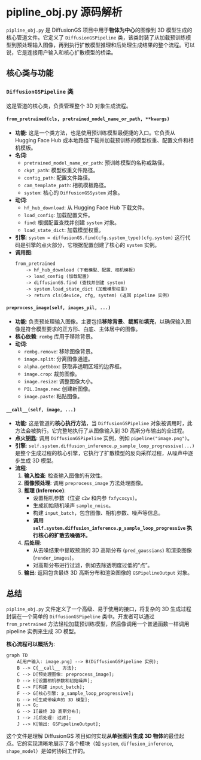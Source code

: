 # pipline_obj.py 源码解析

`pipline_obj.py` 是 DiffusionGS 项目中用于**物体为中心**的图像到 3D 模型生成的核心管道文件。它定义了 `DiffusionGSPipeline` 类，该类封装了从加载预训练模型到预处理输入图像，再到执行扩散模型推理和后处理生成结果的整个流程。可以说，它是连接用户输入和核心扩散模型的桥梁。

## 核心类与功能

### `DiffusionGSPipeline` 类

这是管道的核心类，负责管理整个 3D 对象生成流程。

#### `from_pretrained(cls, pretrained_model_name_or_path, **kwargs)`

*   **功能**: 这是一个类方法，也是使用预训练模型最便捷的入口。它负责从 Hugging Face Hub 或本地路径下载并加载预训练的模型权重、配置文件和相机模板。
*   **名词**:
    *   `pretrained_model_name_or_path`: 预训练模型的名称或路径。
    *   `ckpt_path`: 模型权重文件路径。
    *   `config_path`: 配置文件路径。
    *   `cam_template_path`: 相机模板路径。
    *   `system`: 核心的 `DiffusionGSSystem` 对象。
*   **动词**:
    *   `hf_hub_download`: 从 Hugging Face Hub 下载文件。
    *   `load_config`: 加载配置文件。
    *   `find`: 根据配置查找并创建 `system` 对象。
    *   `load_state_dict`: 加载模型权重。
*   **引擎**: `system = diffusionGS.find(cfg.system_type)(cfg.system)` 这行代码是引擎的点火部分，它根据配置创建了核心的 `system` 实例。
*   **调用图**:
    ```
    from_pretrained
        -> hf_hub_download (下载模型、配置、相机模板)
        -> load_config (加载配置)
        -> diffusionGS.find (查找并创建 system)
        -> system.load_state_dict (加载模型权重)
        -> return cls(device, cfg, system) (返回 pipeline 实例)
    ```

#### `preprocess_image(self, images_pil, ...)`

*   **功能**: 负责预处理输入图像。主要包括**移除背景**、**裁剪**和**填充**，以确保输入图像是符合模型要求的正方形、白底、主体居中的图像。
*   **核心依赖**: `rembg` 库用于移除背景。
*   **动词**:
    *   `rembg.remove`: 移除图像背景。
    *   `image.split`: 分离图像通道。
    *   `alpha.getbbox`: 获取非透明区域的边界框。
    *   `image.crop`: 裁剪图像。
    *   `image.resize`: 调整图像大小。
    *   `PIL.Image.new`: 创建新图像。
    *   `image.paste`: 粘贴图像。

#### `__call__(self, image, ...)`

*   **功能**: 这是管道的**核心执行方法**，当 `DiffusionGSPipeline` 对象被调用时，此方法会被执行。它完整地执行了从图像输入到 3D 高斯分布输出的全过程。
*   **点火钥匙**: 调用 `DiffusionGSPipeline` 实例，例如 `pipeline("image.png")`。
*   **引擎**: `self.system.diffusion_inference.p_sample_loop_progressive(...)` 是整个生成过程的核心引擎，它执行了扩散模型的反向采样过程，从噪声中逐步生成 3D 模型。
*   **流程**:
    1.  **输入检查**: 检查输入图像的有效性。
    2.  **图像预处理**: 调用 `preprocess_image` 方法处理图像。
    3.  **推理 (Inference)**:
        *   设置相机参数（位姿 `c2w` 和内参 `fxfycxcys`）。
        *   生成初始随机噪声 `sample_noise`。
        *   构建 `input_batch`，包含图像、相机参数、噪声等信息。
        *   **调用 `self.system.diffusion_inference.p_sample_loop_progressive` 执行核心的扩散去噪循环。**
    4.  **后处理**:
        *   从去噪结果中提取预测的 3D 高斯分布 (`pred_gaussians`) 和渲染图像 (`render_images`)。
        *   对高斯分布进行过滤，例如去除透明度过低的“点”。
    5.  **输出**: 返回包含最终 3D 高斯分布和渲染图像的 `GSPipelineOutput` 对象。

## 总结

`pipline_obj.py` 文件定义了一个高级、易于使用的接口，将复杂的 3D 生成过程封装在一个简单的 `DiffusionGSPipeline` 类中。开发者可以通过 `from_pretrained` 方法轻松加载预训练模型，然后像调用一个普通函数一样调用 pipeline 实例来生成 3D 模型。

**核心流程可以概括为**:

```mermaid
graph TD
    A[用户输入: image.png] --> B(DiffusionGSPipeline 实例);
    B --> C{__call__ 方法};
    C --> D[预处理图像: preprocess_image];
    D --> E[设置相机参数和初始噪声];
    E --> F[构建 input_batch];
    F --> G[核心引擎: p_sample_loop_progressive];
    G --> H[生成带噪声的 3D 模型];
    H --> G;
    G --> I[最终 3D 高斯分布];
    I --> J[后处理: 过滤];
    J --> K[输出: GSPipelineOutput];
```

这个文件是理解 DiffusionGS 项目如何实现**从单张图片生成 3D 物体**的最佳起点。它的实现清晰地展示了各个模块（如 `system`, `diffusion_inference`, `shape_model`）是如何协同工作的。
